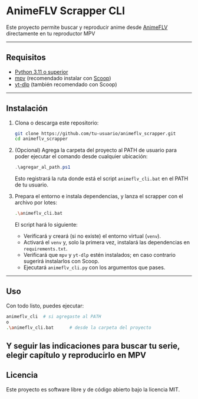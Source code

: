 # AnimeFLV Scrapper CLI

Este proyecto permite buscar y reproducir anime desde [AnimeFLV](https://www3.animeflv.net/) directamente en tu reproductor MPV

---

## Requisitos

* [Python 3.11 o superior](https://www.python.org/)
* [mpv](https://mpv.io/) (recomendado instalar con [Scoop](https://scoop.sh/))
* [yt-dlp](https://github.com/yt-dlp/yt-dlp) (también recomendado con Scoop)

---

## Instalación

1. Clona o descarga este repositorio:

   ```bash
   git clone https://github.com/tu-usuario/animeflv_scrapper.git
   cd animeflv_scrapper
   ```

2. (Opcional) Agrega la carpeta del proyecto al PATH de usuario para poder ejecutar el comando desde cualquier ubicación:

   ```powershell
   .\agregar_al_path.ps1
   ```

   Esto registrará la ruta donde está el script `animeflv_cli.bat` en el PATH de tu usuario.

3. Prepara el entorno e instala dependencias, y lanza el scrapper con el archivo por lotes:

   ```bash
   .\animeflv_cli.bat
   ```

   El script hará lo siguiente:

   * Verificará y creará (si no existe) el entorno virtual (`venv`).
   * Activará el `venv` y, solo la primera vez, instalará las dependencias en `requirements.txt`.
   * Verificará que `mpv` y `yt-dlp` estén instalados; en caso contrario sugerirá instalarlos con Scoop.
   * Ejecutará `animeflv_cli.py` con los argumentos que pases.

---

## Uso

Con todo listo, puedes ejecutar:

```bash
animeflv_cli  # si agregaste al PATH
o
.\animeflv_cli.bat      # desde la carpeta del proyecto
```

## Y seguir las indicaciones para buscar tu serie, elegir capítulo y reproducirlo en MPV


## Licencia

Este proyecto es software libre y de código abierto bajo la licencia MIT.
